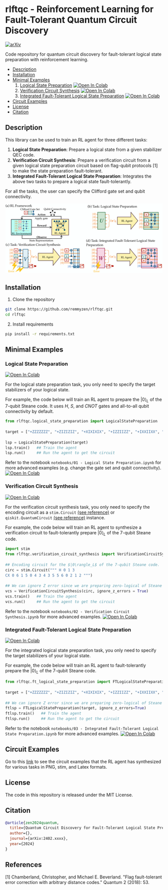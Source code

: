 # rlftqc - Reinforcement Learning for Fault-Tolerant Quantum Circuit Discovery

[![arXiv](https://img.shields.io/badge/arXiv-1234.56789-b31b1b.svg)](https://arxiv.org/abs/1234.56789)

Code repository for quantum circuit discovery for fault-tolerant logical state preparation with reinforcement learning. 

- [Description](#description)
- [Installation](#installation)
- [Minimal Examples](#minimal-examples)
    1. [Logical State Preparation](#logical-state-preparation)   <a href="https://colab.research.google.com/drive/1u2iokg1ZBF6YeB6-UuzmbFqAo_3KlCu-" target="_blank"><img src="https://colab.research.google.com/assets/colab-badge.svg" alt="Open In Colab"/></a>
    2. [Verification Circuit Synthesis](#verification-circuit-synthesis)  <a href="https://colab.research.google.com/drive/1OJJ_DSpO7zUeoBZruXMIpntbWjXylVPf" target="_blank"><img src="https://colab.research.google.com/assets/colab-badge.svg" alt="Open In Colab"/></a>
    3. [Integrated Fault-Tolerant Logical State Preparation](#integrated-fault-tolerant-logical-state-preparation)  <a href="#"><img src="https://colab.research.google.com/assets/colab-badge.svg" alt="Open In Colab"/></a>
- [Circuit Examples](#circuit-examples)
- [License](#license)
- [Citation](#citation)
  
## Description

This library can be used to train an RL agent for three different tasks:
1. **Logical State Preparation**: Prepare a logical state from a given stabilizer QEC code.
2. **Verification Circuit Synthesis**: Prepare a verification circuit from a given logical state preparation circuit based on flag-qubit protocols [1] to make the state preparation fault-tolerant.
3. **Integrated Fault-Tolerant Logical State Preparation**: Integrates the above two tasks to prepare a logical state fault-tolerantly.

For all the tasks, the user can specify the Clifford gate set and qubit connectivity. 

<img src="images/overview.png" alt="overview" width="800"/>


## Installation

1. Clone the repository

``` bash
git clone https://github.com/remmyzen/rlftqc.git
cd rlftqc
```

2. Install requirements
``` bash
pip install -r requirements.txt
```
## Minimal Examples

### Logical State Preparation  
<a href="https://colab.research.google.com/drive/1u2iokg1ZBF6YeB6-UuzmbFqAo_3KlCu-" target="_blank"><img src="https://colab.research.google.com/assets/colab-badge.svg" alt="Open In Colab"/></a>

For the logical state preparation task, you only need to specify the target stabilizers of your logical state. 

For example, the code below will train an RL agent to prepare the $|0\rangle_L$ of the 7-qubit Steane code. It uses $H$, $S$, and $CNOT$ gates and all-to-all qubit connectivity by default.

``` python
from rlftqc.logical_state_preparation import LogicalStatePreparation

target = ["+ZZZZZZZ", "+ZIZIZIZ", "+XIXIXIX", "+IZZIIZZ", "+IXXIIXX", "+IIIZZZZ", "+IIIXXXX"]

lsp = LogicalStatePreparation(target)
lsp.train()   ## Train the agent
lsp.run()     ## Run the agent to get the circuit
```

Refer to the notebook `notebooks/01 - Logical State Preparation.ipynb` for more advanced examples (e.g. change the gate set and qubit connectivity). <a href="#"><img src="https://colab.research.google.com/assets/colab-badge.svg" alt="Open In Colab"/></a>


### Verification Circuit Synthesis  

<a href="https://colab.research.google.com/drive/1OJJ_DSpO7zUeoBZruXMIpntbWjXylVPf" target="_href"><img src="https://colab.research.google.com/assets/colab-badge.svg" alt="Open In Colab"/></a>

For the verification circuit synthesis task, you only need to specify the encoding circuit as a `stim.Circuit` [(see reference)](https://github.com/quantumlib/Stim/blob/main/doc/python_api_reference_vDev.md#stim.Circuit) or `qiskit.QuantumCircuit` [(see reference)](https://docs.quantum.ibm.com/api/qiskit/qiskit.circuit.QuantumCircuit) instance. 

For example, the code below will train an RL agent to synthesize a verification circuit to fault-tolerantly prepare $|0\rangle_L$ of the 7-qubit Steane code.

``` python
import stim
from rlftqc.verification_circuit_synthesis import VerificationCircuitSynthesis

## Encoding circuit for the $|0\rangle_L$ of the 7-qubit Steane code.
circ = stim.Circuit(""" H 0 1 3
CX 0 6 1 5 0 4 3 4 3 5 5 6 0 2 1 2 """)

## We can ignore Z error since we are preparing zero-logical of Steane code
vcs = VerificationCircuitSynthesis(circ, ignore_z_errors = True)  
vcs.train()   ## Train the agent
vcs.run()     ## Run the agent to get the circuit
```

Refer to the notebook `notebooks/02 - Verification Circuit Synthesis.ipynb` for more advanced examples. <a href="#"><img src="https://colab.research.google.com/assets/colab-badge.svg" alt="Open In Colab"/></a>


### Integrated Fault-Tolerant Logical State Preparation
<a href="#"><img src="https://colab.research.google.com/assets/colab-badge.svg" alt="Open In Colab"/></a>
  
For the integrated logical state preparation task, you only need to specify the target stabilizers of your logical state. 

For example, the code below will train an RL agent to  fault-tolerantly prepare the $|0\rangle_L$ of the 7-qubit Steane code. 

``` python
from rlftqc.ft_logical_state_preparation import FTLogicalStatePreparation

target = ["+ZZZZZZZ", "+ZIZIZIZ", "+XIXIXIX", "+IZZIIZZ", "+IXXIIXX", "+IIIZZZZ", "+IIIXXXX"]

## We can ignore Z error since we are preparing zero-logical of Steane code
ftlsp = FTLogicalStatePreparation(target, ignore_z_errors=True)
ftlsp.train()   ## Train the agent
ftlsp.run()     ## Run the agent to get the circuit

```
Refer to the notebook `notebooks/03 - Integrated Fault-Tolerant Logical State Preparation.ipynb` for more advanced examples. <a href="#"><img src="https://colab.research.google.com/assets/colab-badge.svg" alt="Open In Colab"/></a>

## Circuit Examples

Go to this <a href="https://owncloud.gwdg.de/index.php/s/OsfE9WuvTitJuZv">link</a> to see the circuit examples that the RL agent has synthesized for various tasks in PNG, stim, and Latex formats.

## License

The code in this repository is released under the MIT License.

## Citation
``` bib
@article{zen2024quantum,
  title={Quantum Circuit Discovery for Fault-Tolerant Logical State Preparation with Reinforcement Learning},
  author={},
  journal={arXiv:2402.xxxx},
  year={2024}
}
```

## References
[1] Chamberland, Christopher, and Michael E. Beverland. "Flag fault-tolerant error correction with arbitrary distance codes." Quantum 2 (2018): 53.

